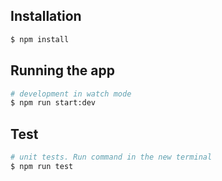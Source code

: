 ## Installation

```bash
$ npm install
```

## Running the app

```bash
# development in watch mode
$ npm run start:dev
```
## Test

```bash
# unit tests. Run command in the new terminal
$ npm run test
```
